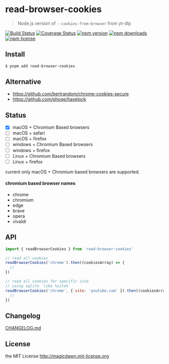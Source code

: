 # read-browser-cookies

> Node.js version of `--cookies-from-browser` from yt-dlp

[![Build Status](https://img.shields.io/github/workflow/status/magicdawn/read-browser-cookies/ci/main.svg?style=flat-square)](https://github.com/magicdawn/read-browser-cookies/actions/workflows/ci.yml)
[![Coverage Status](https://img.shields.io/codecov/c/github/magicdawn/read-browser-cookies.svg?style=flat-square)](https://codecov.io/gh/magicdawn/read-browser-cookies)
[![npm version](https://img.shields.io/npm/v/read-browser-cookies.svg?style=flat-square)](https://www.npmjs.com/package/read-browser-cookies)
[![npm downloads](https://img.shields.io/npm/dm/read-browser-cookies.svg?style=flat-square)](https://www.npmjs.com/package/read-browser-cookies)
[![npm license](https://img.shields.io/npm/l/read-browser-cookies.svg?style=flat-square)](http://magicdawn.mit-license.org)

## Install

```sh
$ pnpm add read-browser-cookies
```

## Alternative

- https://github.com/bertrandom/chrome-cookies-secure
- https://github.com/phoqe/havelock

## Status

- [x] macOS + Chromium Based browsers
- [ ] macOS + safari
- [ ] macOS + firefox
- [ ] windows + Chromium Based browsers
- [ ] windows + firefox
- [ ] Linux + Chromium Based browsers
- [ ] Linux + firefox

current only macOS + Chromium based browsers are supported.

#### chromium based browser names

- chrome
- chromium
- edge
- brave
- opera
- vivaldi

## API

```js
import { readBrowserCookies } from 'read-browser-cookies'

// read all cookies
readBrowserCookies('chrome').then((cookiesArray) => {
  //
})

// read all cookies for specific site
// using sqlite `like %site%`
readBrowserCookies('chrome', { site: 'youtube.com' }).then((cookiesArray) => {
  //
})
```

## Changelog

[CHANGELOG.md](CHANGELOG.md)

## License

the MIT License http://magicdawn.mit-license.org
